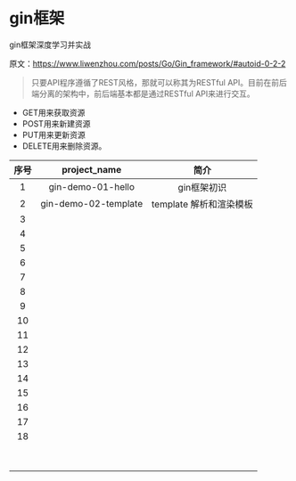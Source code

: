 # gin框架

gin框架深度学习并实战

原文：https://www.liwenzhou.com/posts/Go/Gin_framework/#autoid-0-2-2



> 只要API程序遵循了REST风格，那就可以称其为RESTful API。目前在前后端分离的架构中，前后端基本都是通过RESTful API来进行交互。

- GET用来获取资源	
- POST用来新建资源		
- PUT用来更新资源
- DELETE用来删除资源。

| 序号 |     project_name     |          简介           |
| :--: | :------------------: | :---------------------: |
|  1   |  gin-demo-01-hello   |       gin框架初识       |
|  2   | gin-demo-02-template | template 解析和渲染模板 |
|  3   |                      |                         |
|  4   |                      |                         |
|  5   |                      |                         |
|  6   |                      |                         |
|  7   |                      |                         |
|  8   |                      |                         |
|  9   |                      |                         |
|  10  |                      |                         |
|  11  |                      |                         |
|  12  |                      |                         |
|  13  |                      |                         |
|  14  |                      |                         |
|  15  |                      |                         |
|  16  |                      |                         |
|  17  |                      |                         |
|  18  |                      |                         |
|      |                      |                         |
|      |                      |                         |
|      |                      |                         |
|      |                      |                         |
|      |                      |                         |
|      |                      |                         |
|      |                      |                         |
|      |                      |                         |

